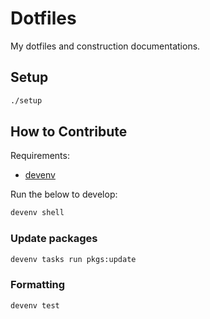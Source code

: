 # Dotfiles

My dotfiles and construction documentations.

## Setup

```bash
./setup
```

## How to Contribute

Requirements:

- [devenv](https://devenv.sh/)

Run the below to develop:

```bash
devenv shell
```

### Update packages

```bash
devenv tasks run pkgs:update
```

### Formatting

```bash
devenv test
```
